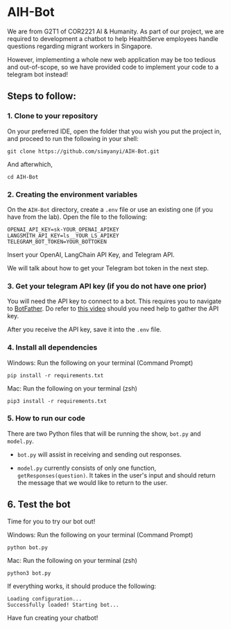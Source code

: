 # AIH-Bot

We are from G2T1 of COR2221 AI & Humanity. As part of our project, we are required to development a chatbot to help HealthServe employees handle questions regarding migrant workers in Singapore. <br>

However, implementing a whole new web application may be too tedious and out-of-scope, so we have provided code to implement your code to a telegram bot instead!

## Steps to follow: 

### 1. Clone to your repository

On your preferred IDE, open the folder that you wish you put the project in, and proceed to run the following in your shell:

```
git clone https://github.com/simyanyi/AIH-Bot.git
```

And afterwhich,

```
cd AIH-Bot
```

### 2. Creating the environment variables

On the `AIH-Bot` directory, create a `.env` file or use an existing one (if you have from the lab). Open the file to the following:

```
OPENAI_API_KEY=sk-YOUR_OPENAI_APIKEY
LANGSMITH_API_KEY=ls__YOUR_LS_APIKEY
TELEGRAM_BOT_TOKEN=YOUR_BOTTOKEN
```

Insert your OpenAI, LangChain API Key, and Telegram API.

We will talk about how to get your Telegram bot token in the next step.

### 3. Get your telegram API key (if you do not have one prior)

You will need the API key to connect to a bot. This requires you to navigate to [BotFather](https://t.me/BotFather). Do refer to [this video](https://www.youtube.com/watch?v=aNmRNjME6mE&ab_channel=SmartBotsLand) should you need help to gather the API key.

After you receive the API key, save it into the `.env` file.

### 4. Install all dependencies

Windows: 
Run the following on your terminal (Command Prompt)

```
pip install -r requirements.txt
```

Mac: Run the following on your terminal (zsh)
```
pip3 install -r requirements.txt
```

### 5. How to run our code

There are two Python files that will be running the show, `bot.py` and `model.py`.

- `bot.py` will assist in receiving and sending out responses. 

- `model.py` currently consists of only one function, `getResponses(question)`. It takes in the user's input and should return the message that we would like to return to the user. 

## 6. Test the bot

Time for you to try our bot out!

Windows: Run the following on your terminal (Command Prompt)
```
python bot.py
```

Mac: Run the following on your terminal (zsh)
```
python3 bot.py
```

If everything works, it should produce the following:
```
Loading configuration...
Successfully loaded! Starting bot...
```

Have fun creating your chatbot!